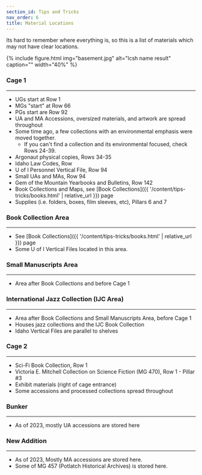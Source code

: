 ```yaml
---
section_id: Tips and Tricks
nav_order: 6
title: Material Locations
---
```


Its hard to remember where everything is, so this is a list of materials which may not have clear locations.

{% include figure.html img="basement.jpg" alt="lcsh name result" caption="" width="40%" %}

### Cage 1
---
- UGs start at Row 1
- MGs "start" at Row 66
- PGs start are Row 92
- UA and MA Accessions, oversized materials, and artwork are spread throughout
- Some time ago, a few collections with an environmental emphasis were moved together.
    - If you can't find a collection and its environmental focused, check Rows 24-39.
- Argonaut physical copies, Rows 34-35
- Idaho Law Codes, Row 
- U of I Personnel Vertical File, Row 94
- Small UAs and MAs, Row 94
- Gem of the Mountain Yearbooks and Bulletins, Row 142
- Book Collections and Maps, see [Book Collections]({{ '/content/tips-tricks/books.html' | relative_url }}) page
- Supplies (i.e. folders, boxes, film sleeves, etc), Pillars 6 and 7

### Book Collection Area
---
- See [Book Collections]({{ '/content/tips-tricks/books.html' | relative_url }}) page
- Some U of I Vertical Files located in this area.

### Small Manuscripts Area
---
- Area after Book Collections and before Cage 1

### International Jazz Collection (IJC Area)
---
- Area after Book Collections and Small Manuscripts Area, before Cage 1
- Houses jazz collections and the IJC Book Collection
- Idaho Vertical Files are parallel to shelves

### Cage 2
---
- Sci-Fi Book Collection, Row 1
- Victoria E. Mitchell Collection on Science Fiction (MG 470), Row 1 - Pillar #3
- Exhibit materials (right of cage entrance)
- Some accessions and processed collections spread throughout

### Bunker
---
- As of 2023, mostly UA accessions are stored here

### New Addition
---
- As of 2023, Mostly MA accessions are stored here.
- Some of MG 457 (Potlatch Historical Archives) is stored here.